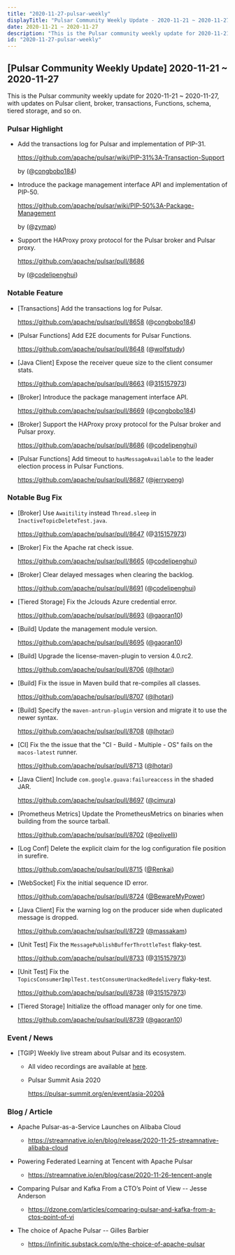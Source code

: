 ```yaml
---
title: "2020-11-27-pulsar-weekly"
displayTitle: "Pulsar Community Weekly Update - 2020-11-21 ~ 2020-11-27"
date: 2020-11-21 ~ 2020-11-27
description: "This is the Pulsar community weekly update for 2020-11-21 ~ 2020-11-27, with updates on Pulsar client, broker, transactions, Functions, schema, tiered storage, and so on."
id: "2020-11-27-pulsar-weekly"
---
```


## [Pulsar Community Weekly Update] 2020-11-21 ~ 2020-11-27

This is the Pulsar community weekly update for 2020-11-21 ~ 2020-11-27, with updates on Pulsar client, broker, transactions, Functions, schema, tiered storage, and so on.

### Pulsar Highlight

- Add the transactions log for Pulsar and implementation of PIP-31.

    https://github.com/apache/pulsar/wiki/PIP-31%3A-Transaction-Support

    by (@[congbobo184](https://github.com/congbobo184))

- Introduce the package management interface API and implementation of PIP-50.

    https://github.com/apache/pulsar/wiki/PIP-50%3A-Package-Management

    by (@[zymap](https://github.com/zymap))

- Support the HAProxy proxy protocol for the Pulsar broker and Pulsar proxy.

    https://github.com/apache/pulsar/pull/8686

    by (@[codelipenghui](https://github.com/codelipenghui))

### Notable Feature

- [Transactions] Add the transactions log for Pulsar.

    https://github.com/apache/pulsar/pull/8658 (@[congbobo184](https://github.com/congbobo184))

- [Pulsar Functions] Add E2E documents for Pulsar Functions.

    https://github.com/apache/pulsar/pull/8648 (@[wolfstudy](https://github.com/wolfstudy))

- [Java Client] Expose the receiver queue size to the client consumer stats.

    https://github.com/apache/pulsar/pull/8663 (@[315157973](https://github.com/315157973))

- [Broker] Introduce the package management interface API.

    https://github.com/apache/pulsar/pull/8669 (@[congbobo184](https://github.com/congbobo184))

- [Broker] Support the HAProxy proxy protocol for the Pulsar broker and Pulsar proxy.

    https://github.com/apache/pulsar/pull/8686 (@[codelipenghui](https://github.com/codelipenghui))

- [Pulsar Functions] Add timeout to `hasMessageAvailable` to the leader election process in Pulsar Functions.

    https://github.com/apache/pulsar/pull/8687 (@[jerrypeng](https://github.com/jerrypeng))

### Notable Bug Fix

- [Broker] Use `Awaitility` instead `Thread.sleep` in `InactiveTopicDeleteTest.java`.

    https://github.com/apache/pulsar/pull/8647 (@[315157973](https://github.com/315157973))

- [Broker] Fix the Apache rat check issue.

    https://github.com/apache/pulsar/pull/8665 (@[codelipenghui](https://github.com/codelipenghui))

- [Broker] Clear delayed messages when clearing the backlog.

    https://github.com/apache/pulsar/pull/8691 (@[codelipenghui](https://github.com/codelipenghui))

- [Tiered Storage] Fix the Jclouds Azure credential error.

    https://github.com/apache/pulsar/pull/8693 ([@gaoran10](https://github.com/gaoran10))

- [Build] Update the management module version.

    https://github.com/apache/pulsar/pull/8695 ([@gaoran10](https://github.com/gaoran10))

- [Build] Upgrade the license-maven-plugin to version 4.0.rc2.

    https://github.com/apache/pulsar/pull/8706 ([@lhotari](https://github.com/lhotari))

- [Build] Fix the issue in Maven build that re-compiles all classes.

    https://github.com/apache/pulsar/pull/8707 ([@lhotari](https://github.com/lhotari))

- [Build] Specify the `maven-antrun-plugin` version and migrate it to use the newer syntax.

    https://github.com/apache/pulsar/pull/8708 ([@lhotari](https://github.com/lhotari))

- [CI] Fix the the issue that the "CI - Build - Multiple - OS" fails on the `macos-latest` runner.

    https://github.com/apache/pulsar/pull/8713 ([@lhotari](https://github.com/lhotari))

- [Java Client] Include `com.google.guava:failureaccess` in the shaded JAR.

    https://github.com/apache/pulsar/pull/8697 ([@cimura](https://github.com/cimura))

- [Prometheus Metrics] Update the PrometheusMetrics on binaries when building from the source tarball.

    https://github.com/apache/pulsar/pull/8702 (@[eolivelli](https://github.com/eolivelli))

- [Log Conf] Delete the explicit claim for the log configuration file position in surefire.

    https://github.com/apache/pulsar/pull/8715 ([@Renkai](https://github.com/Renkai))

- [WebSocket] Fix the initial sequence ID error.

    https://github.com/apache/pulsar/pull/8724 ([@BewareMyPower](https://github.com/BewareMyPower))

- [Java Client] Fix the warning log on the producer side when duplicated message is dropped.

    https://github.com/apache/pulsar/pull/8729 ([@massakam](https://github.com/massakam))

- [Unit Test] Fix the `MessagePublishBufferThrottleTest` flaky-test.

    https://github.com/apache/pulsar/pull/8733 (@[315157973](https://github.com/315157973))

- [Unit Test] Fix the `TopicsConsumerImplTest.testConsumerUnackedRedelivery` flaky-test.

    https://github.com/apache/pulsar/pull/8738 (@[315157973](https://github.com/315157973))

- [Tiered Storage] Initialize the offload manager only for one time.

    https://github.com/apache/pulsar/pull/8739 ([@gaoran10](https://github.com/gaoran10))

### Event / News

- [TGIP] Weekly live stream about Pulsar and its ecosystem.

  - All video recordings are available at [here](https://streamnative.io/resource#tgip).

  -  Pulsar Summit Asia 2020

     https://pulsar-summit.org/en/event/asia-2020å

### Blog / Article

- Apache Pulsar-as-a-Service Launches on Alibaba Cloud

  - https://streamnative.io/en/blog/release/2020-11-25-streamnative-alibaba-cloud

- Powering Federated Learning at Tencent with Apache Pulsar

  - https://streamnative.io/en/blog/case/2020-11-26-tencent-angle

- Comparing Pulsar and Kafka From a CTO’s Point of View -- Jesse Anderson 

  - https://dzone.com/articles/comparing-pulsar-and-kafka-from-a-ctos-point-of-vi

- The choice of Apache Pulsar -- Gilles Barbier

  - https://infinitic.substack.com/p/the-choice-of-apache-pulsar
